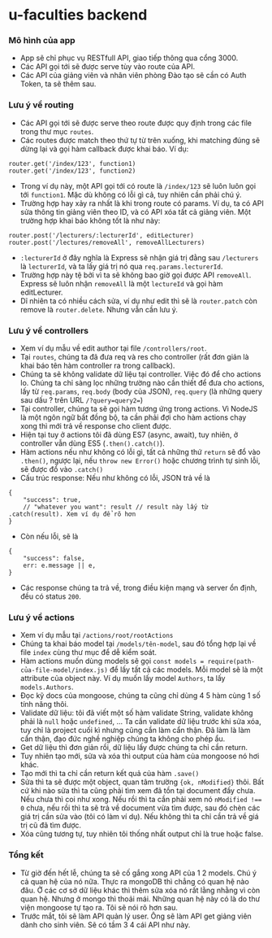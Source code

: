 # u-faculties backend

### Mô hình của app 
- App sẽ chỉ phục vụ RESTfull API, giao tiếp thông qua cổng 3000.
- Các API gọi tới sẽ được serve tùy vào route của API.
- Các API của giảng viên và nhân viên phòng Đào tạo sẽ cần có Auth Token, ta sẽ thêm sau.

### Lưu ý về routing
- Các API gọi tới sẽ được serve theo route được quy định trong các file trong thư mục `routes`.
- Các routes được match theo thứ tự từ trên xuống, khi matching đúng sẽ dừng lại và gọi hàm callback được khai báo. Ví dụ:
```$js
router.get('/index/123', function1)
router.get('/index/123', function2)
```
- Trong ví dụ này, một API gọi tới có route là `/index/123` sẽ luôn luôn gọi tới `function1`. Mặc dù không có lỗi gì cả, tuy nhiên cần phải chú ý.
- Trường hợp hay xảy ra nhất là khi trong route có params. Ví dụ, ta có API sửa thông tin giảng viên theo ID, và có API xóa tất cả giảng viên. Một trường hợp khai báo không tốt là như này:
```
router.post('/lecturers/:lecturerId', editLecturer)
router.post('/lectures/removeAll', removeAllLecturers)
```
- `:lecturerId` ở đây nghĩa là Express sẽ nhận giá trị đằng sau `/lecturers` là `lecturerId`, và ta lấy giá trị nó qua `req.params.lecturerId`.
- Trường hợp này tệ bởi vì ta sẽ không bao giờ gọi được API `removeAll`. Express sẽ luôn nhận `removeAll` là một `lectureId` và gọi hàm editLecturer.
- Dĩ nhiên ta có nhiều cách sửa, ví dụ như edit thì sẽ là `router.patch` còn remove là `router.delete`. Nhưng vẫn cần lưu ý.

### Lưu ý về controllers
- Xem ví dụ mẫu về edit author tại file `/controllers/root`.
- Tại `routes`, chúng ta đã đưa req và res cho controller (rất đơn giản là khai báo tên hàm controller ra trong callback).
- Chúng ta sẽ không validate dữ liệu tại controller. Việc đó để cho actions lo. Chúng ta chỉ sàng lọc những trường nào cần thiết để đưa cho actions, lấy từ `req.params`, `req.body` (body của JSON), `req.query` (là những query sau dấu ? trên URL `/?query=query2=`)
- Tại controller, chúng ta sẽ gọi hàm tương ứng trong actions. Vì NodeJS là một ngôn ngữ bất đồng bộ, ta cần phải đợi cho hàm actions chạy xong thì mới trả về response cho client được.
- Hiện tại tuy ở actions tôi đã dùng ES7 (async, await), tuy nhiên, ở controller vẫn dùng ES5 (`.then().catch()`).
- Hàm actions nếu như không có lỗi gì, tất cả những thứ `return` sẽ đổ vào `.then()`, ngược lại, nếu `throw new Error()` hoặc chương trình tự sinh lỗi, sẽ được đổ vào `.catch()`
- Cấu trúc response: Nếu như không có lỗi, JSON trả về là 
```$json
{
    "success": true,
    // "whatever you want": result // result này lấy từ .catch(result). Xem ví dụ để rõ hơn
}
```
- Còn nếu lỗi, sẽ là 
```$json
{
    "success": false,
    err: e.message || e,
}
```
- Các response chúng ta trả về, trong điều kiện mạng và server ổn định, đều có status `200`.

### Lưu ý về actions 
- Xem ví dụ mẫu tại `/actions/root/rootActions`
- Chúng ta khai báo model tại `/models/tên-model`, sau đó tổng hợp lại về file `index` cùng thư mục để dễ kiểm soát.
- Hàm actions muốn dùng models sẽ gọi `const models = require(path-của-file-model/index.js)` để lấy tất cả các models. Mỗi model sẽ là một attribute của object này. Ví dụ muốn lấy model `Authors`, ta lấy `models.Authors`.
- Đọc kỹ docs của mongoose, chúng ta cũng chỉ dùng 4 5 hàm cùng 1 số tính năng thôi.
- Validate dữ liệu: tôi đã viết một số hàm validate String, validate không phải là `null` hoặc `undefined`, ... Ta cần validate dữ liệu trước khi sửa xóa, tuy chỉ là project cuối kì nhưng cũng cần làm cẩn thận. Đã làm là làm cẩn thận, đạo đức nghề nghiệp chúng ta không cho phép ẩu.
- Get dữ liệu thì đơn giản rồi, dữ liệu lấy được chúng ta chỉ cần return. 
- Tuy nhiên tạo mới, sửa  và xóa thì output của hàm của mongoose nó hơi khác. 
- Tạo mới thì ta chỉ cần return kết quả của hàm `.save()`
- Sửa thì ta sẽ được một object, quan tâm trường ```{ok, nModified}``` thôi. Bất cứ khi nào sửa thì ta cũng phải tìm xem đã tồn tại document đấy chưa. Nếu chưa thì coi như xong. Nếu rồi thì ta cần phải xem nó `nModified !== 0` chưa, nếu rồi thì ta sẽ trả về document vừa tìm được, sau đó chèn các giá trị cần sửa vào (tôi có làm ví dụ). Nếu không thì ta chỉ cần trả về giá trị cũ đã tìm được.
- Xóa cũng tương tự, tuy nhiên tôi thống nhất output chỉ là true hoặc false.

### Tổng kết
- Từ giờ đến hết lễ, chúng ta sẽ cố gắng xong API của 1 2 models. Chú ý cả quan hệ của nó nữa. Thực ra mongoDB thì chẳng có quan hệ nào đâu. Ở các cơ sở dữ liệu khác thì thêm sửa xóa nó rất lằng nhằng vì còn quan hệ. Nhưng ở mongo thì thoải mái. Những quan hệ này có là do thư viện mongoose tự tạo ra. Tôi sẽ nói rõ hơn sau.
- Trước mắt, tôi sẽ làm API quản lý user. Ông sẽ làm API get giảng viên dành cho sinh viên. Sẽ có tầm 3 4 cái API như này.
